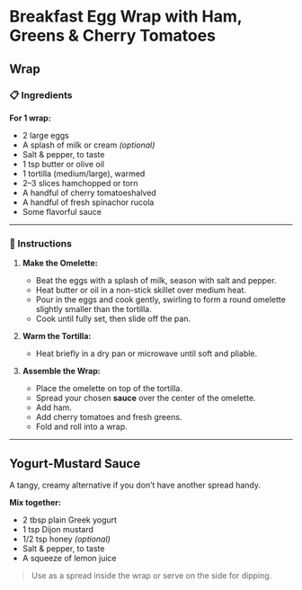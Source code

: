 # Breakfast Egg Wrap with Ham, Greens & Cherry Tomatoes

## Wrap

### 📋 Ingredients

**For 1 wrap:**

* 2 large eggs
* A splash of milk or cream *(optional)*
* Salt & pepper, to taste
* 1 tsp butter or olive oil
* 1 tortilla (medium/large), warmed
* 2–3 slices hamchopped or torn
* A handful of cherry tomatoeshalved
* A handful of fresh spinachor rucola
* Some flavorful sauce

---

### 🍴 Instructions

1. **Make the Omelette:**

   * Beat the eggs with a splash of milk, season with salt and pepper.
   * Heat butter or oil in a non-stick skillet over medium heat.
   * Pour in the eggs and cook gently, swirling to form a round omelette slightly smaller than the tortilla.
   * Cook until fully set, then slide off the pan.

2. **Warm the Tortilla:**

   * Heat briefly in a dry pan or microwave until soft and pliable.

3. **Assemble the Wrap:**

   * Place the omelette on top of the tortilla.
   * Spread your chosen **sauce** over the center of the omelette.
   * Add ham.
   * Add cherry tomatoes and fresh greens.
   * Fold and roll into a wrap.

---

## Yogurt-Mustard Sauce

A tangy, creamy alternative if you don’t have another spread handy.

**Mix together:**

* 2 tbsp plain Greek yogurt
* 1 tsp Dijon mustard
* 1/2 tsp honey *(optional)*
* Salt & pepper, to taste
* A squeeze of lemon juice

> Use as a spread inside the wrap or serve on the side for dipping.
